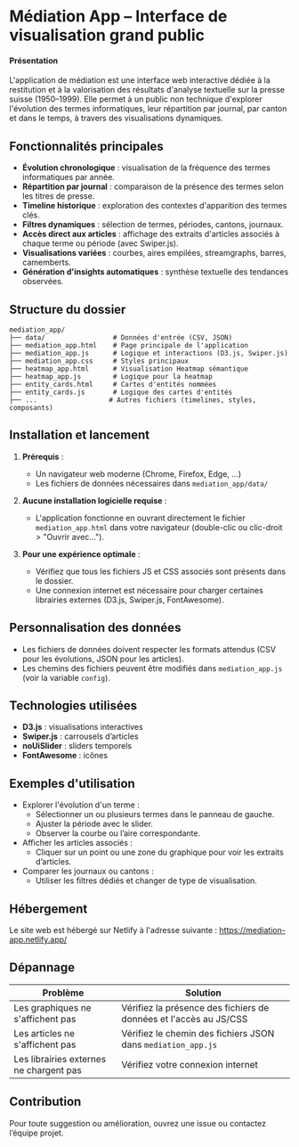 # Médiation App – Interface de visualisation grand public

#### Présentation
L'application de médiation est une interface web interactive dédiée à la restitution et à la valorisation des résultats d'analyse textuelle sur la presse suisse (1950–1999). Elle permet à un public non technique d'explorer l'évolution des termes informatiques, leur répartition par journal, par canton et dans le temps, à travers des visualisations dynamiques.

## Fonctionnalités principales
- **Évolution chronologique** : visualisation de la fréquence des termes informatiques par année.
- **Répartition par journal** : comparaison de la présence des termes selon les titres de presse.
- **Timeline historique** : exploration des contextes d'apparition des termes clés.
- **Filtres dynamiques** : sélection de termes, périodes, cantons, journaux.
- **Accès direct aux articles** : affichage des extraits d'articles associés à chaque terme ou période (avec Swiper.js).
- **Visualisations variées** : courbes, aires empilées, streamgraphs, barres, camemberts.
- **Génération d'insights automatiques** : synthèse textuelle des tendances observées.

## Structure du dossier
```
mediation_app/
├── data/                 # Données d'entrée (CSV, JSON)
├── mediation_app.html    # Page principale de l'application
├── mediation_app.js      # Logique et interactions (D3.js, Swiper.js)
├── mediation_app.css     # Styles principaux
├── heatmap_app.html      # Visualisation Heatmap sémantique
├── heatmap_app.js        # Logique pour la heatmap
├── entity_cards.html     # Cartes d'entités nommées
├── entity_cards.js       # Logique des cartes d'entités
├── ...                  # Autres fichiers (timelines, styles, composants)
```

## Installation et lancement
1. **Prérequis** :
   - Un navigateur web moderne (Chrome, Firefox, Edge, ...)
   - Les fichiers de données nécessaires dans `mediation_app/data/`

2. **Aucune installation logicielle requise** :
   - L'application fonctionne en ouvrant directement le fichier `mediation_app.html` dans votre navigateur (double-clic ou clic-droit > "Ouvrir avec...").

3. **Pour une expérience optimale** :
   - Vérifiez que tous les fichiers JS et CSS associés sont présents dans le dossier.
   - Une connexion internet est nécessaire pour charger certaines librairies externes (D3.js, Swiper.js, FontAwesome).

## Personnalisation des données
- Les fichiers de données doivent respecter les formats attendus (CSV pour les évolutions, JSON pour les articles).
- Les chemins des fichiers peuvent être modifiés dans `mediation_app.js` (voir la variable `config`).

## Technologies utilisées
- **D3.js** : visualisations interactives
- **Swiper.js** : carrousels d’articles
- **noUiSlider** : sliders temporels
- **FontAwesome** : icônes

## Exemples d'utilisation
- Explorer l'évolution d'un terme :
  - Sélectionner un ou plusieurs termes dans le panneau de gauche.
  - Ajuster la période avec le slider.
  - Observer la courbe ou l’aire correspondante.
- Afficher les articles associés :
  - Cliquer sur un point ou une zone du graphique pour voir les extraits d’articles.
- Comparer les journaux ou cantons :
  - Utiliser les filtres dédiés et changer de type de visualisation.

## Hébergement
Le site web est hébergé sur Netlify à l'adresse suivante : https://mediation-app.netlify.app/

## Dépannage
| Problème | Solution |
|----------|----------|
| Les graphiques ne s'affichent pas | Vérifiez la présence des fichiers de données et l'accès au JS/CSS |
| Les articles ne s'affichent pas | Vérifiez le chemin des fichiers JSON dans `mediation_app.js` |
| Les librairies externes ne chargent pas | Vérifiez votre connexion internet |

## Contribution
Pour toute suggestion ou amélioration, ouvrez une issue ou contactez l’équipe projet.
